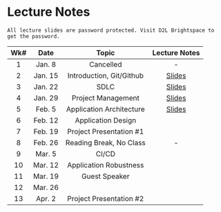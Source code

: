 # Lecture Notes

```{warning}
All lecture slides are password protected. Visit D2L Brightspace to get the password.
```

| Wk# |  Date   |          Topic           |                                                                                                                                                                                      Lecture Notes                                                                                                                                                                                      |
|:---:|:-------:|:------------------------:|:---------------------------------------------------------------------------------------------------------------------------------------------------------------------------------------------------------------------------------------------------------------------------------------------------------------------------------------------------------------------------------------:|
|  1  | Jan. 8  |        Cancelled         |                                                                                                                                                                                            -                                                                                                                                                                                            |
|  2  | Jan. 15 | Introduction, Git/Github |                               [Slides](https://jstrieb.github.io/link-lock/#eyJ2IjoiMC4wLjEiLCJlIjoiTnVDYk9VSE1yRmlFeVg5RVRIRnh0clVZSDV4Z0FIZXJLWGVOc0NDNFIyaG1kZVNwUDVDczFWWW9UVjluRjV6cTVlMzBMcVhCenUrVzdvemdMcTV3Y1FiM2VKUXB6QXJYRHFIN0pmMlJBNUtBTjlMUi9KbDRIakJNbm5VczVUZGVveXJTTGg1MnE0QkFRUUo1WStWQTNRaVZidVk9IiwiaSI6ImdDb0ErRFJDMldMZ3JKUHoifQ==)                               |
|  3  | Jan. 22 |           SDLC           |                               [Slides](https://jstrieb.github.io/link-lock/#eyJ2IjoiMC4wLjEiLCJlIjoiSkRRcy9scXZ2NjA5UHMzQW4rMW9BeVNjK0VSeVRMOVpkTnB0RUExemtXcmVBQ2VnNllWTDRVTDNPYVFyVmxEcDNOZEh0eTVEWVZ1WDhMWUpMWmpETFF2Ukl5Nk0yaXJDMmt0ME11ZE9IVVJucWd2eVBXZDcvS1RLWDArMlZmRDJvTXlucnFYSUNmUVBHSHUyOVN0TEptc094ZUU9IiwiaSI6IkdvSlRxU29URzNOYngySXIifQ==)                               |
|  4  | Jan. 29 |    Project Management    | [Slides](https://jstrieb.github.io/link-lock/#eyJ2IjoiMC4wLjEiLCJlIjoiV3N4V1dYaVhMWEFXNHovdkl2UVRrS2tiK3ZIRHZJdDJXb0w4MExqejBPOEZLNVRvNHVJdzNyVFFXNzdNSlh1a3BqckJyT3hSN2NMQlUrK1lncE02Ykc3bmdKVmJwZWtkUmhoaDJkN3I0Vlg4ZjhBN0tlQ0lZYW9IR0NsNjk2eVFXKy93ZWwyM25rQk5xVjREUWZpYVNCTVQrTmc9IiwiaCI6IkNoZWNrIGFkbWluIG1vZHVsZSBvbiBEMkwgZm9yIHBhc3N3b3JkIiwiaSI6Ilk5dnJVODlJeUxkU2hETDgifQ==) |                                                                                                                                                                                                                                                                                                                          |
|  5  | Feb. 5  | Application Architecture | [Slides](https://jstrieb.github.io/link-lock/#eyJ2IjoiMC4wLjEiLCJlIjoiOUJ6dkNLMEZMMUpXQ1FpbVY1QWxQM0pJdElWZTV4aVNWTmd6YUJaNWIyZ3dVWms5VWs4NzRKRGViclAvdUxnS0pOc3l1a04wZE5PSGM1bUl1UmRPRmhqMWwrOEpSTlJ1SDVXY2FtWFJUbnVUeXlrcktPbGpKMjBhdzlyOGpwbmNDeFlJVy9pRkhBenNxN3Awc0lBNlFxSEFOa2s9IiwiaCI6IkNoZWNrIGFkbWluIG1vZHVsZSBvbiBEMkwgZm9yIHBhc3N3b3JkIiwiaSI6InV2QjVtb0oyVkhLcTQ0NmoifQ==) |
|  6  | Feb. 12 |    Application Design    |                                                                                                                                                                                                                                                                                                                                                                                         |
|  7  | Feb. 19 | Project Presentation #1  |                                                                                                                                                                                                                                                                                                                                                                                         |
|  8  | Feb. 26 | Reading Break, No Class  |                                                                                                                                                                                            -                                                                                                                                                                                            |
|  9  | Mar. 5  |          CI/CD           |                                                                                                                                                                                                                                                                                                                                                                                         |
| 10  | Mar. 12 |  Application Robustness  |                                                                                                                                                                                                                                                                                                                                                                                         |
| 11  | Mar. 19 |      Guest Speaker       |                                                                                                                                                                                                                                                                                                                                                                                         |
| 12  | Mar. 26 |                          |                                                                                                                                                                                                                                                                                                                                                                                         |
| 13  | Apr. 2  | Project Presentation #2  |                                                                                                                                                                                                                                                                                                                                                                                         |


